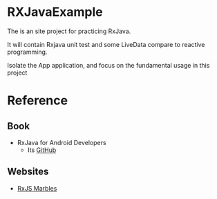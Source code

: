 # RXJavaExample
The is an site project for practicing RxJava.

It will contain Rxjava unit test and some LiveData compare to reactive programming.

Isolate the App application, and focus on the fundamental usage in this project

# Reference

## Book
- RxJava for Android Developers
    - Its [GitHub](https://github.com/tehmou/RxJava-for-Android-Developers)
## Websites
- [RxJS Marbles](https://rxmarbles.com/)